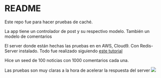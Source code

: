 # README

Este repo fue para hacer pruebas de caché.

La app tiene un controlador de post y su respectivo modelo. 
También un modelo de comentarios


El server donde están hechas las pruebas en en AWS, Cloud9. Con Redis-Server instalado.
Todo fue realizado siguiendo [este tutorial](http://jameshuynh.com/cache/json/rails/2017/08/13/how-to-effectively-cache-json-in-api-rails-app/)


Hice un seed de 100 noticias con 1000 comentarios cada una.

Las pruebas son muy claras a la hora de acelerar la respuesta del server
![](https://s3-us-west-2.amazonaws.com/files-bank/imgs/result.png)